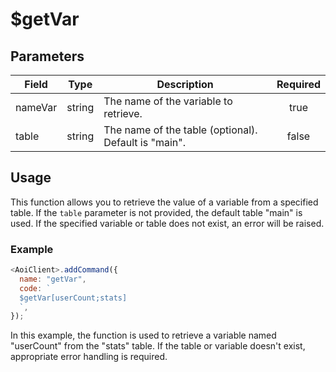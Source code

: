 # $getVar

## Parameters

| Field   | Type   | Description                                          | Required |
| ------- | ------ | ---------------------------------------------------- | :------: |
| nameVar | string | The name of the variable to retrieve.                |   true   |
| table   | string | The name of the table (optional). Default is "main". |  false   |

## Usage

This function allows you to retrieve the value of a variable from a specified table. If the `table` parameter is not provided, the default table "main" is used. If the specified variable or table does not exist, an error will be raised.

### Example

```javascript
<AoiClient>.addCommand({
  name: "getVar",
  code: `
  $getVar[userCount;stats]
  `,
});
```

In this example, the function is used to retrieve a variable named "userCount" from the "stats" table. If the table or variable doesn't exist, appropriate error handling is required.
